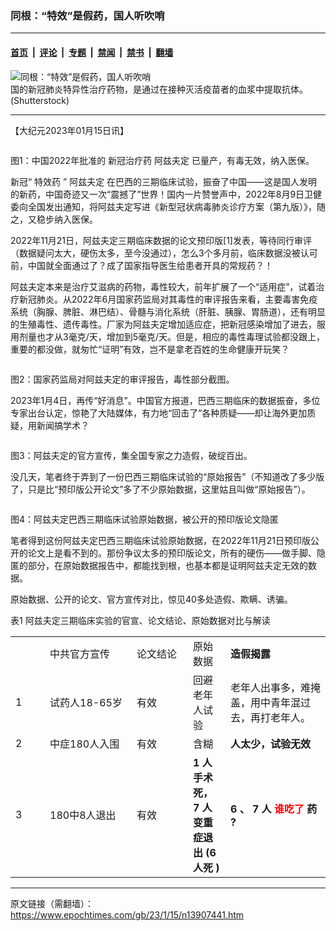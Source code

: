### 同根：“特效”是假药，国人听吹哨

---

#### [首页](../../../..?n13907441) &nbsp;|&nbsp; [评论](../../../../../epoch-comment?n13907441) &nbsp;|&nbsp; [专题](../../../../../epoch-special?n13907441) &nbsp;|&nbsp; [禁闻](../../../../../epoch-news?n13907441) &nbsp;|&nbsp; [禁书](../../../../../books?n13907441) &nbsp;|&nbsp; [翻墙](https://github.com/gfw-breaker/nogfw/blob/master/README.md?n13907441)


<div><img alt="同根：“特效”是假药，国人听吹哨" class="attachment-djy_600_400 size-djy_600_400 wp-post-image" src="https://i.epochtimes.com/assets/uploads/2023/01/id13907490-shutterstock_1218049537-.jpeg"/>
<div class="caption">
 国的新冠肺炎特异性治疗药物，是通过在接种灭活疫苗者的血浆中提取抗体。(Shutterstock)
</div></div><hr/><div class="post_content" id="artbody" itemprop="articleBody">
 <!-- article content begin -->
 <p>
  【大纪元2023年01月15日讯】
 </p>
 <p style="text-align: center;">
  <ok href="https://i.epochtimes.com/assets/uploads/2023/01/id13907454-bbe649fa828e5acd44d048c47f2edcc7.jpg">
   <img alt="" class="alignnone size-full wp-image-13907454" src="https://i.epochtimes.com/assets/uploads/2023/01/id13907454-bbe649fa828e5acd44d048c47f2edcc7.jpg"/>
  </ok>
 </p>
 <p>
  图1：中国2022年批准的
  <ok href="https://www.epochtimes.com/gb/tag/%E6%96%B0%E5%86%A0%E6%B2%BB%E7%96%97%E8%8D%AF.html">
   新冠治疗药
  </ok>
  <ok href="https://www.epochtimes.com/gb/tag/%E9%98%BF%E5%85%B9%E5%A4%AB%E5%AE%9A.html">
   阿兹夫定
  </ok>
  已量产，有毒无效，纳入医保。
 </p>
 <p>
  新冠“
  <ok href="https://www.epochtimes.com/gb/tag/%E7%89%B9%E6%95%88%E8%8D%AF.html">
   特效药
  </ok>
  ”
  <ok href="https://www.epochtimes.com/gb/tag/%E9%98%BF%E5%85%B9%E5%A4%AB%E5%AE%9A.html">
   阿兹夫定
  </ok>
  在巴西的三期临床试验，振奋了中国——这是国人发明的新药，中国奇迹又一次“震撼了”世界！国内一片赞誉声中，2022年8月9日卫健委向全国发出通知，将阿兹夫定写进《新型冠状病毒肺炎诊疗方案（第九版）》，随之，又稳步纳入医保。
 </p>
 <p>
  2022年11月21日，阿兹夫定三期临床数据的论文预印版[1]发表，等待同行审评（数据疑问太大，硬伤太多，至今没通过），怎么3个多月前，临床数据没被认可前，中国就全面通过了？成了国家指导医生给患者开具的常规药？！
 </p>
 <p>
  阿兹夫定本来是治疗艾滋病的药物，毒性较大，前年扩展了一个“适用症”，试着治疗新冠肺炎。从2022年6月国家药监局对其毒性的审评报告来看，主要毒害免疫系统（胸腺、脾脏、淋巴结）、骨髓与消化系统（肝脏、胰腺、胃肠道），还有明显的生殖毒性、遗传毒性。厂家为阿兹夫定增加适应症，把新冠感染增加了进去，服用剂量也才从3毫克/天，增加到5毫克/天。但是，相应的毒性毒理试验都没跟上，重要的都没做，就匆忙“证明”有效，岂不是拿老百姓的生命健康开玩笑？
 </p>
 <p style="text-align: center;">
  <ok href="https://i.epochtimes.com/assets/uploads/2023/01/id13907458-a4b8dc6ccbc198bf448ed4720b29b3a4.jpg">
   <img alt="" class="alignnone size-full wp-image-13907458" src="https://i.epochtimes.com/assets/uploads/2023/01/id13907458-a4b8dc6ccbc198bf448ed4720b29b3a4.jpg"/>
  </ok>
 </p>
 <p>
  图2：国家药监局对阿兹夫定的审评报告，毒性部分截图。
 </p>
 <p>
  2023年1月4日，再传“好消息”。中国官方报道，巴西三期临床的数据振奋，多位专家出台认定，惊艳了大陆媒体，有力地“回击了”各种质疑——却让海外更加质疑，用新闻搞学术？
 </p>
 <p style="text-align: center;">
  <ok href="https://i.epochtimes.com/assets/uploads/2023/01/id13907460-5109d311a457bade1534b3d37943f192.jpg">
   <img alt="" class="alignnone size-full wp-image-13907460" src="https://i.epochtimes.com/assets/uploads/2023/01/id13907460-5109d311a457bade1534b3d37943f192.jpg"/>
  </ok>
 </p>
 <p>
  图3：阿兹夫定的官方宣传，集全国专家之力造假，破绽百出。
 </p>
 <p>
  没几天，笔者终于弄到了一份巴西三期临床试验的“原始报告”（不知道改了多少版了，只是比“预印版公开论文”多了不少原始数据，这里姑且叫做“原始报告”）。
 </p>
 <p style="text-align: center;">
  <ok href="https://i.epochtimes.com/assets/uploads/2023/01/id13907464-6c737c0f901f3a3de036d73740a7c008.jpg">
   <img alt="" class="alignnone size-full wp-image-13907464" src="https://i.epochtimes.com/assets/uploads/2023/01/id13907464-6c737c0f901f3a3de036d73740a7c008.jpg"/>
  </ok>
 </p>
 <p>
  图4：阿兹夫定巴西三期临床试验原始数据，被公开的预印版论文隐匿
 </p>
 <p>
  笔者得到这份阿兹夫定巴西三期临床试验原始数据，在2022年11月21日预印版公开的论文上是看不到的。那份争议太多的预印版论文，所有的硬伤——做手脚、隐匿的部分，在原始数据报告中，都能找到根，也基本都是证明阿兹夫定无效的数据。
 </p>
 <p>
  原始数据、公开的论文、官方宣传对比，惊见40多处造假、欺瞒、诱骗。
 </p>
 <p>
  表1 阿兹夫定三期临床实验的官宣、论文结论、原始数据对比与解读
 </p>
 <table>
  <tbody>
   <tr>
    <td width="39">
    </td>
    <td width="123">
     中共官方宣传
    </td>
    <td width="74">
     论文结论
    </td>
    <td colspan="2" width="149">
     原始数据
    </td>
    <td width="144">
     <strong>
      造假揭露
     </strong>
    </td>
   </tr>
   <tr>
    <td width="39">
     1
    </td>
    <td width="123">
     试药人18-65岁
    </td>
    <td width="74">
     有效
    </td>
    <td colspan="2" width="149">
     回避老年人试验
    </td>
    <td width="144">
     老年人出事多，难掩盖，用中青年混过去，再打老年人。
    </td>
   </tr>
   <tr>
    <td width="39">
     2
    </td>
    <td width="123">
     中症180人入围
    </td>
    <td width="74">
     有效
    </td>
    <td colspan="2" width="149">
     含糊
    </td>
    <td width="144">
     <strong>
      人太少，试验无效
     </strong>
    </td>
   </tr>
   <tr>
    <td width="39">
     3
    </td>
    <td width="123">
     180中8人退出
    </td>
    <td width="74">
     有效
    </td>
    <td colspan="2" width="149">
     <strong>
      1
     </strong>
     <strong>
      人手术死，
     </strong>
     <strong>
      7
     </strong>
     <strong>
      人变重症退出
     </strong>
     <strong>
      (6
     </strong>
     <strong>
      人死
     </strong>
     <strong>
      )
     </strong>
    </td>
    <td width="144">
     <strong>
      6
     </strong>
     <strong>
      、
     </strong>
     <strong>
      7
     </strong>
     <strong>
      人
     </strong>
     <strong>
      <span style="color: #ff0000;">
       谁吃了
      </span>
      药
     </strong>
     <strong>
      ?
     </strong>
    </td>
   </tr>
  </tbody>
 </table>
</div>

---

原文链接（需翻墙）：https://www.epochtimes.com/gb/23/1/15/n13907441.htm